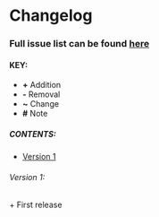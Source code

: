 # Changelog

### Full issue list can be found [here](https://github.com/kezz101/HarryPotterSpells/issues)

#### KEY:
* **+** Addition
* **-** Removal
* **~** Change
* **#** Note

##### CONTENTS:
* [Version 1](#version-1)

###### Version 1:
\+ First release